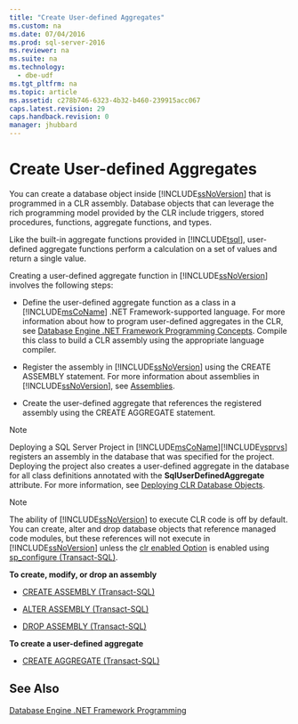 ```yaml
---
title: "Create User-defined Aggregates"
ms.custom: na
ms.date: 07/04/2016
ms.prod: sql-server-2016
ms.reviewer: na
ms.suite: na
ms.technology: 
  - dbe-udf
ms.tgt_pltfrm: na
ms.topic: article
ms.assetid: c278b746-6323-4b32-b460-239915acc067
caps.latest.revision: 29
caps.handback.revision: 0
manager: jhubbard
---
```

# Create User-defined Aggregates
You can create a database object inside [!INCLUDE[ssNoVersion](../../Topics/TopicNameContainA/tokens/ssNoVersion_md.md)] that is programmed in a CLR assembly. Database objects that can leverage the rich programming model provided by the CLR include triggers, stored procedures, functions, aggregate functions, and types.  
  
 Like the built-in aggregate functions provided in [!INCLUDE[tsql](../../Topics/TopicNameContainA/tokens/tsql_md.md)], user-defined aggregate functions perform a calculation on a set of values and return a single value.  
  
 Creating a user-defined aggregate function in [!INCLUDE[ssNoVersion](../../Topics/TopicNameContainA/tokens/ssNoVersion_md.md)] involves the following steps:  
  
-   Define the user-defined aggregate function as a class in a [!INCLUDE[msCoName](../../Topics/TopicNameContainA/tokens/msCoName_md.md)] .NET Framework-supported language. For more information about how to program user-defined aggregates in the CLR, see [Database Engine .NET Framework Programming Concepts](assetId:///bad9b7e8-5967-4afa-8dc8-6d840faf9372). Compile this class to build a CLR assembly using the appropriate language compiler.  
  
-   Register the assembly in [!INCLUDE[ssNoVersion](../../Topics/TopicNameContainA/tokens/ssNoVersion_md.md)] using the CREATE ASSEMBLY statement. For more information about assemblies in [!INCLUDE[ssNoVersion](../../Topics/TopicNameContainA/tokens/ssNoVersion_md.md)], see [Assemblies](assetId:///4b146437-3061-47f6-9e8c-26eeea10b54e).  
  
-   Create the user-defined aggregate that references the registered assembly using the CREATE AGGREGATE statement.  
  
> [!NOTE]  
>  Deploying a SQL Server Project in [!INCLUDE[msCoName](../../Topics/TopicNameContainA/tokens/msCoName_md.md)][!INCLUDE[vsprvs](../../Topics/TopicNameContainA/tokens/vsprvs_md.md)] registers an assembly in the database that was specified for the project. Deploying the project also creates a user-defined aggregate in the database for all class definitions annotated with the **SqlUserDefinedAggregate** attribute. For more information, see [Deploying CLR Database Objects](assetId:///00752573-3367-41a7-af98-7b7a29e8e2f2).  
  
> [!NOTE]  
>  The ability of [!INCLUDE[ssNoVersion](../../Topics/TopicNameContainA/tokens/ssNoVersion_md.md)] to execute CLR code is off by default. You can create, alter and drop database objects that reference managed code modules, but these references will not execute in [!INCLUDE[ssNoVersion](../../Topics/TopicNameContainA/tokens/ssNoVersion_md.md)] unless the [clr enabled Option](../../Topics/TopicNameNotContainA/clr-enabled-Server-Configuration-Option.md) is enabled using [sp_configure (Transact-SQL)](assetId:///d18b251d-b37a-4f5f-b50c-502d689594c8).  
  
 **To create, modify, or drop an assembly**  
  
-   [CREATE ASSEMBLY (Transact-SQL)](assetId:///d8d1d245-c2c3-4325-be52-4fc1122c2079)  
  
-   [ALTER ASSEMBLY (Transact-SQL)](assetId:///87bca678-4e79-40e1-bb8b-bd5ed8f34853)  
  
-   [DROP ASSEMBLY (Transact-SQL)](assetId:///452d181a-a8e6-44a3-975d-29966d01b18d)  
  
 **To create a user-defined aggregate**  
  
-   [CREATE AGGREGATE (Transact-SQL)](assetId:///62eebc19-9f15-4245-94fa-b3fcd64a9d42)  
  
## See Also  
 [Database Engine .NET Framework Programming](assetId:///951bf851-3e6e-4361-ae6a-2bcd5b837ebd)